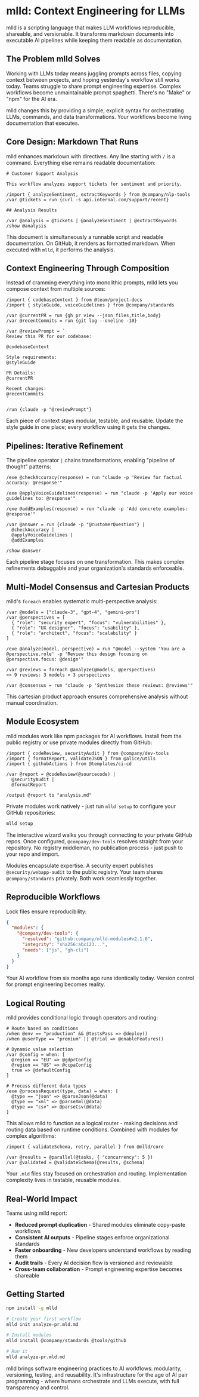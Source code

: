 # mlld: Context Engineering for LLMs

mlld is a scripting language that makes LLM workflows reproducible, shareable, and versionable. It transforms markdown documents into executable AI pipelines while keeping them readable as documentation.

## The Problem mlld Solves

Working with LLMs today means juggling prompts across files, copying context between projects, and hoping yesterday's workflow still works today. Teams struggle to share prompt engineering expertise. Complex workflows become unmaintainable prompt spaghetti. There's no "Make" or "npm" for the AI era.

mlld changes this by providing a simple, explicit syntax for orchestrating LLMs, commands, and data transformations. Your workflows become living documentation that executes.

## Core Design: Markdown That Runs

mlld enhances markdown with directives. Any line starting with `/` is a command. Everything else remains readable documentation:

```mlld
# Customer Support Analysis

This workflow analyzes support tickets for sentiment and priority.

/import { analyzeSentiment, extractKeywords } from @company/nlp-tools
/var @tickets = run {curl -s api.internal.com/support/recent}

## Analysis Results

/var @analysis = @tickets | @analyzeSentiment | @extractKeywords
/show @analysis
```

This document is simultaneously a runnable script and readable documentation. On GitHub, it renders as formatted markdown. When executed with `mlld`, it performs the analysis.

## Context Engineering Through Composition

Instead of cramming everything into monolithic prompts, mlld lets you compose context from multiple sources:

```mlld
/import { codebaseContext } from @team/project-docs
/import { styleGuide, voiceGuidelines } from @company/standards

/var @currentPR = run {gh pr view --json files,title,body}
/var @recentCommits = run {git log --oneline -10}

/var @reviewPrompt = `
Review this PR for our codebase:

@codebaseContext

Style requirements:
@styleGuide

PR Details:
@currentPR

Recent changes:
@recentCommits
`

/run {claude -p "@reviewPrompt"}
```

Each piece of context stays modular, testable, and reusable. Update the style guide in one place; every workflow using it gets the changes.

## Pipelines: Iterative Refinement

The pipeline operator `|` chains transformations, enabling "pipeline of thought" patterns:

```mlld
/exe @checkAccuracy(response) = run "claude -p 'Review for factual accuracy: @response'"

/exe @applyVoiceGuidelines(response) = run "claude -p 'Apply our voice guidelines to: @response'"

/exe @addExamples(response) = run "claude -p 'Add concrete examples: @response'"

/var @answer = run {claude -p "@customerQuestion"} |
  @checkAccuracy |
  @applyVoiceGuidelines |
  @addExamples

/show @answer
```

Each pipeline stage focuses on one transformation. This makes complex refinements debuggable and your organization's standards enforceable.

## Multi-Model Consensus and Cartesian Products

mlld's `foreach` enables systematic multi-perspective analysis:

```mlld
/var @models = ["claude-3", "gpt-4", "gemini-pro"]
/var @perspectives = [
  { "role": "security expert", "focus": "vulnerabilities" },
  { "role": "UX designer", "focus": "usability" },
  { "role": "architect", "focus": "scalability" }
]

/exe @analyze(model, perspective) = run "@model --system 'You are a @perspective.role' -p 'Review this design focusing on @perspective.focus: @design'"

/var @reviews = foreach @analyze(@models, @perspectives)
>> 9 reviews: 3 models × 3 perspectives

/var @consensus = run "claude -p 'Synthesize these reviews: @reviews'"
```

This cartesian product approach ensures comprehensive analysis without manual coordination.

## Module Ecosystem

mlld modules work like npm packages for AI workflows. Install from the public registry or use private modules directly from GitHub:

```mlld
/import { codeReview, securityAudit } from @company/dev-tools
/import { formatReport, validateJSON } from @alice/utils
/import { githubActions } from @templates/ci-cd

/var @report = @codeReview(@sourcecode) | 
  @securityAudit |
  @formatReport

/output @report to "analysis.md"
```

Private modules work natively - just run `mlld setup` to configure your GitHub repositories:

```bash
mlld setup
```

The interactive wizard walks you through connecting to your private GitHub repos. Once configured, `@company/dev-tools` resolves straight from your repository. No registry middleman, no publication process - just push to your repo and import.

Modules encapsulate expertise. A security expert publishes `@security/webapp-audit` to the public registry. Your team shares `@company/standards` privately. Both work seamlessly together.

## Reproducible Workflows

Lock files ensure reproducibility:

```json
{
  "modules": {
    "@company/dev-tools": {
      "resolved": "github:company/mlld-modules#v2.1.0",
      "integrity": "sha256:abc123...",
      "needs": ["js", "gh-cli"]
    }
  }
}
```

Your AI workflow from six months ago runs identically today. Version control for prompt engineering becomes reality.

## Logical Routing

mlld provides conditional logic through operators and routing:

```mlld
# Route based on conditions
/when @env == "production" && @testsPass => @deploy()
/when @userType == "premium" || @trial => @enableFeatures()

# Dynamic value selection
/var @config = when: [
  @region == "EU" => @gdprConfig
  @region == "US" => @ccpaConfig
  true => @defaultConfig
]

# Process different data types
/exe @processRequest(type, data) = when: [
  @type == "json" => @parseJson(@data)
  @type == "xml" => @parseXml(@data)
  @type == "csv" => @parseCsv(@data)
]
```

This allows mlld to function as a logical router - making decisions and routing data based on runtime conditions. Combined with modules for complex algorithms:

```mlld
/import { validateSchema, retry, parallel } from @mlld/core

/var @results = @parallel(@tasks, { "concurrency": 5 })
/var @validated = @validateSchema(@results, @schema)
```

Your `.mld` files stay focused on orchestration and routing. Implementation complexity lives in testable, reusable modules.

## Real-World Impact

Teams using mlld report:
- **Reduced prompt duplication** - Shared modules eliminate copy-paste workflows
- **Consistent AI outputs** - Pipeline stages enforce organizational standards  
- **Faster onboarding** - New developers understand workflows by reading them
- **Audit trails** - Every AI decision flow is versioned and reviewable
- **Cross-team collaboration** - Prompt engineering expertise becomes shareable

## Getting Started

```bash
npm install -g mlld

# Create your first workflow
mlld init analyze-pr.mld.md

# Install modules
mlld install @company/standards @tools/github

# Run it
mlld analyze-pr.mld.md
```

mlld brings software engineering practices to AI workflows: modularity, versioning, testing, and reusability. It's infrastructure for the age of AI pair programming - where humans orchestrate and LLMs execute, with full transparency and control.